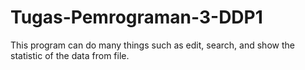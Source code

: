 # Tugas-Pemrograman-3-DDP1
This program can do many things such as edit, search, and show the statistic of the data from file.
